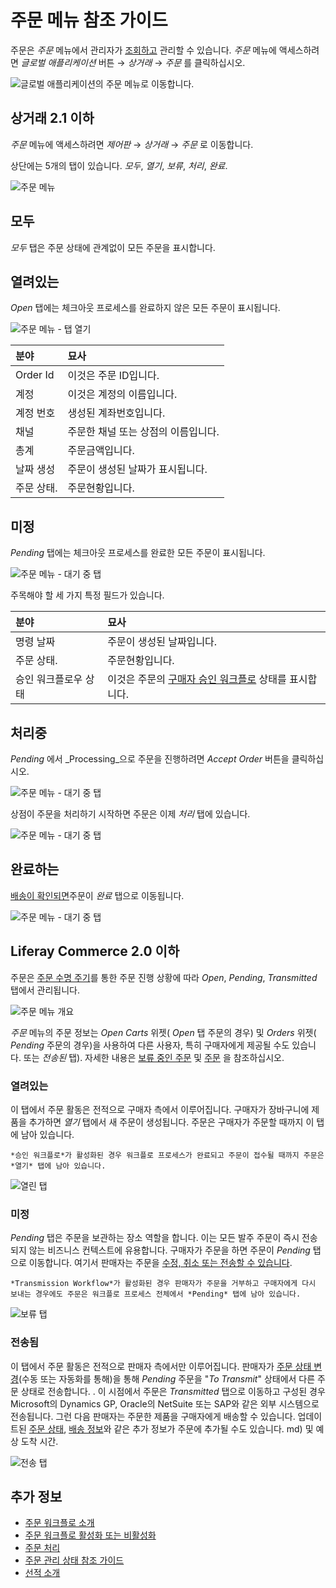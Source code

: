 # 주문 메뉴 참조 가이드

주문은 _주문_ 메뉴에서 관리자가 [조회하고](./processing-an-order.md) 관리할 수 있습니다. _주문_ 메뉴에 액세스하려면 _글로벌 애플리케이션_ 버튼 &rarr; _상거래_ &rarr; _주문_ 를 클릭하십시오.

![글로벌 애플리케이션의 주문 메뉴로 이동합니다.](./orders-menu-reference-guide/images/11.png)

## 상거래 2.1 이하

_주문_ 메뉴에 액세스하려면 _제어판_ &rarr; _상거래_ &rarr; _주문_ 로 이동합니다.

상단에는 5개의 탭이 있습니다. _모두_, _열기_, _보류_, _처리_, _완료_.

![주문 메뉴](./orders-menu-reference-guide/images/05.png)

## 모두

_모두_ 탭은 주문 상태에 관계없이 모든 주문을 표시합니다.

## 열려있는

_Open_ 탭에는 체크아웃 프로세스를 완료하지 않은 모든 주문이 표시됩니다.

![주문 메뉴 - 탭 열기](./orders-menu-reference-guide/images/07.png)

| 분야       | 묘사                   |
|:-------- |:-------------------- |
| Order Id | 이것은 주문 ID입니다.        |
| 계정       | 이것은 계정의 이름입니다.       |
| 계정 번호    | 생성된 계좌번호입니다.         |
| 채널       | 주문한 채널 또는 상점의 이름입니다. |
| 총계       | 주문금액입니다.             |
| 날짜 생성    | 주문이 생성된 날짜가 표시됩니다.   |
| 주문 상태.   | 주문현황입니다.             |

## 미정

_Pending_ 탭에는 체크아웃 프로세스를 완료한 모든 주문이 표시됩니다.

![주문 메뉴 - 대기 중 탭](./orders-menu-reference-guide/images/06.png)

주목해야 할 세 가지 특정 필드가 있습니다.

| 분야          | 묘사                                                                                            |
|:----------- |:--------------------------------------------------------------------------------------------- |
| 명령 날짜       | 주문이 생성된 날짜입니다.                                                                                |
| 주문 상태.      | 주문현황입니다.                                                                                      |
| 승인 워크플로우 상태 | 이것은 주문의 [구매자 승인 워크플로](../order-workflows/enabling-or-disabling-order-workflows.md) 상태를 표시합니다. |

## 처리중

_Pending_ 에서 _Processing_으로 주문을 진행하려면 _Accept Order_ 버튼을 클릭하십시오.

![주문 메뉴 - 대기 중 탭](./orders-menu-reference-guide/images/10.png)

상점이 주문을 처리하기 시작하면 주문은 이제 _처리_ 탭에 있습니다.

![주문 메뉴 - 대기 중 탭](./orders-menu-reference-guide/images/09.png)

## 완료하는

[배송이 확인되면](../shipments/introduction-to-shipments.md)주문이 _완료_ 탭으로 이동됩니다.

![주문 메뉴 - 대기 중 탭](./orders-menu-reference-guide/images/08.png)

## Liferay Commerce 2.0 이하

주문은 [주문 수명 주기](./order-life-cycle.md)를 통한 주문 진행 상황에 따라 _Open_, _Pending_, _Transmitted_ 탭에서 관리됩니다.

![주문 메뉴 개요](./orders-menu-reference-guide/images/01.png "주문 메뉴 개요")

*주문* 메뉴의 주문 정보는 *Open Carts* 위젯( *Open* 탭 주문의 경우) 및 *Orders* 위젯( *Pending* 주문의 경우)을 사용하여 다른 사용자, 특히 구매자에게 제공될 수도 있습니다. 또는 *전송된* 탭). 자세한 내용은 [보류 중인 주문](../../creating-store-content/commerce-storefront-pages/pending-orders.md) 및 [주문](../../creating-store-content/commerce-storefront-pages/placed-orders.md) 을 참조하십시오.

### 열려있는

이 탭에서 주문 활동은 전적으로 구매자 측에서 이루어집니다. 구매자가 장바구니에 제품을 추가하면 _열기_ 탭에서 새 주문이 생성됩니다. 주문은 구매자가 주문할 때까지 이 탭에 남아 있습니다.

```{note}
*승인 워크플로*가 활성화된 경우 워크플로 프로세스가 완료되고 주문이 접수될 때까지 주문은 *열기* 탭에 남아 있습니다.
```

![열린 탭](./orders-menu-reference-guide/images/02.png "열린 탭")

### 미정

_Pending_ 탭은 주문을 보관하는 장소 역할을 합니다. 이는 모든 발주 주문이 즉시 전송되지 않는 비즈니스 컨텍스트에 유용합니다. 구매자가 주문을 하면 주문이 _Pending_ 탭으로 이동합니다. 여기서 판매자는 주문을 [수정, 취소 또는 전송할 수 있습니다](./processing-an-order.md#commerce-20-and-below).

```{note}
*Transmission Workflow*가 활성화된 경우 판매자가 주문을 거부하고 구매자에게 다시 보내는 경우에도 주문은 워크플로 프로세스 전체에서 *Pending* 탭에 남아 있습니다.
```

![보류 탭](./orders-menu-reference-guide/images/03.png "보류 탭")

### 전송됨

이 탭에서 주문 활동은 전적으로 판매자 측에서만 이루어집니다. 판매자가 [주문 상태 변경](./processing-an-order.md#commerce-20-and-below)(수동 또는 자동화를 통해)을 통해 _Pending_ 주문을 "_To Transmit_" 상태에서 다른 주문 상태로 전송합니다. . 이 시점에서 주문은 _Transmitted_ 탭으로 이동하고 구성된 경우 Microsoft의 Dynamics GP, Oracle의 NetSuite 또는 SAP와 같은 외부 시스템으로 전송됩니다. 그런 다음 판매자는 주문한 제품을 구매자에게 배송할 수 있습니다. 업데이트된 [주문 상태](./order-management-statuses-reference-guide.md), [배송 정보](../shipments/introduction-to-shipments.md)와 같은 추가 정보가 주문에 추가될 수도 있습니다. md) 및 예상 도착 시간.

![전송 탭](./orders-menu-reference-guide/images/04.png "전송 탭")

## 추가 정보

* [주문 워크플로 소개](../order-workflows/introduction-to-order-workflows.md)
* [주문 워크플로 활성화 또는 비활성화](../order-workflows/enabling-or-disabling-order-workflows.md)
* [주문 처리](./processing-an-order.md)
* [주문 관리 상태 참조 가이드](./order-management-statuses-reference-guide.md)
* [선적 소개](../shipments/introduction-to-shipments.md)

